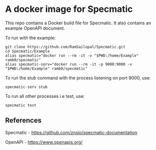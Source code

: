 # A docker image for Specmatic

This repo contains a Docker build file for Specmatic. It also contains an example OpenAPI document.

To run with the example:

    git clone https://github.com/RamSailopal/Specmatic.git
    cd Specmatic/Example
    alias specmatic="docker run --rm -it -v "$PWD:/home/Example" ramb0/specmatic"
    alias specmatic-serv="docker run --rm -it -p 9000:9000 -v "$PWD:/home/Example" ramb0/specmatic"
    
To run the stub command with the process listening on port 9000, use:

    specmatic-serv stub

To run all other processes i.e test, use:

    specmatic test

## References

Specmatic - https://github.com/znsio/specmatic-documentation

OpenAPI - https://www.openapis.org/

